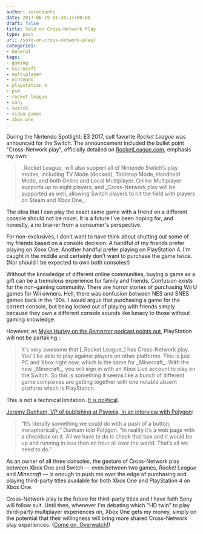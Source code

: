 ```yaml
---
author: zerocounts
date: 2017-06-19 01:34:17+00:00
draft: false
title: Sold on Cross-Network Play
type: post
url: /sold-on-cross-network-play/
categories:
- General
tags:
- gaming
- microsoft
- multiplayer
- nintendo
- playstation 4
- ps4
- rocket league
- sony
- switch
- video games
- xbox one
---
```


During the Nintendo Spotlight: E3 2017, cult favorite _Rocket League_ was announced for the Switch. The announcement included the bullet point "Cross-Network play", officially detailed on [RocketLeague.com](https://www.rocketleague.com/news/rocket-league-nintendo-switch-holiday-2017/), emphasis my own:


<blockquote>_Rocket League_ will also support all of Nintendo Switch’s play modes, including TV Mode (docked), Tabletop Mode, Handheld Mode, and both Online and Local Multiplayer. Online Multiplayer supports up to eight players, and _Cross-Network play will be supported as well, allowing Switch players to hit the field with players on Steam and Xbox One_.</blockquote>


The idea that I can play the exact same game with a friend on a different console should not be novel. It is a future I've been hoping for, and honestly, a no brainer from a consumer's perspective.

For non-exclusives, I don't want to have think about shutting out some of my friends based on a console decision. A handful of my friends prefer playing on Xbox One. Another handful prefer playing on PlayStation 4. I'm caught in the middle and certainly don't want to purchase the game twice. (Nor should I be expected to own both consoles!)

Without the knowledge of different online communities, buying a game as a gift can be a tremulous experience for family and friends. Confusion exists for the non-gaming community. There are horror stories of purchasing Wii U games for Wii owners. Hell, there was confusion between NES and SNES games back in the '90s. I would argue that purchasing a game for the correct console, but being locked out of playing with friends simply because they own a different console sounds like lunacy to those without gaming knowledge.

However, as [Myke Hurley on the _Remaster_ podcast points out](https://www.relay.fm/remaster/37), PlayStation will not be partaking.:


<blockquote>It's very awesome that [_Rocket League_] has Cross-Network play. You'll be able to play against players on other platforms. This is just PC and Xbox right now, which is the same for _Minecraft_. With the new _Minecraft_, you will sign in with an Xbox Live account to play on the Switch. So this is something it seems like a bunch of different game companies are getting together with one notable absent platform which is PlayStation.</blockquote>


This is not a technical limitation. [It is political](https://www.polygon.com/2017/6/13/15794464/sony-cross-platform-play-rocket-league-minecraft).

[Jeremy Dunham, VP of publishing at Psyonix, in an interview with Polygon](https://www.polygon.com/e3/2017/6/13/15795376/rocket-league-cross-platform-playstation-4):


<blockquote>“It’s literally something we could do with a push of a button, metaphorically,” Dunham told Polygon. “In reality it’s a web page with a checkbox on it. All we have to do is check that box and it would be up and running in less than an hour all over the world. That’s all we need to do.”</blockquote>


As an owner of all three consoles, the gesture of Cross-Network play between Xbox One and Switch — even between two games, _Rocket League_ and _Minecraft_ — is enough to push me over the edge of purchasing and playing third-party titles available for both Xbox One and PlayStation 4 on Xbox One.

Cross-Network play is the future for third-party titles and I have faith Sony will follow suit. Until then, whenever I'm debating which "HD twin" to play third-party multiplayer experiences on, Xbox One gets my money, simply on the potential that their willingness will bring more shared Cross-Network play experiences. ([Come on, Overwatch!](https://www.reddit.com/r/Overwatch/comments/5yj2zk/ama_request_jeff_kaplan/dew8wlb/))

